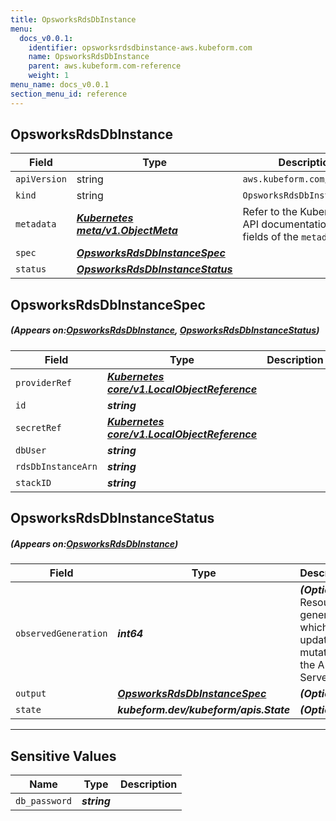 ```yaml
---
title: OpsworksRdsDbInstance
menu:
  docs_v0.0.1:
    identifier: opsworksrdsdbinstance-aws.kubeform.com
    name: OpsworksRdsDbInstance
    parent: aws.kubeform.com-reference
    weight: 1
menu_name: docs_v0.0.1
section_menu_id: reference
---
```


## OpsworksRdsDbInstance
| Field | Type | Description |
| ------ | ----- | ----------- |
| `apiVersion` | string | `aws.kubeform.com/v1alpha1` |
|    `kind` | string | `OpsworksRdsDbInstance` |
| `metadata` | ***[Kubernetes meta/v1.ObjectMeta](https://kubernetes.io/docs/reference/generated/kubernetes-api/v1.13/#objectmeta-v1-meta)***|Refer to the Kubernetes API documentation for the fields of the `metadata` field.|
| `spec` | ***[OpsworksRdsDbInstanceSpec](#OpsworksRdsDbInstanceSpec)***||
| `status` | ***[OpsworksRdsDbInstanceStatus](#OpsworksRdsDbInstanceStatus)***||
## OpsworksRdsDbInstanceSpec
##### (Appears on:[OpsworksRdsDbInstance](#OpsworksRdsDbInstance), [OpsworksRdsDbInstanceStatus](#OpsworksRdsDbInstanceStatus))
| Field | Type | Description |
| ------ | ----- | ----------- |
| `providerRef` | ***[Kubernetes core/v1.LocalObjectReference](https://kubernetes.io/docs/reference/generated/kubernetes-api/v1.13/#localobjectreference-v1-core)***||
| `id` | ***string***||
| `secretRef` | ***[Kubernetes core/v1.LocalObjectReference](https://kubernetes.io/docs/reference/generated/kubernetes-api/v1.13/#localobjectreference-v1-core)***||
| `dbUser` | ***string***||
| `rdsDbInstanceArn` | ***string***||
| `stackID` | ***string***||
## OpsworksRdsDbInstanceStatus
##### (Appears on:[OpsworksRdsDbInstance](#OpsworksRdsDbInstance))
| Field | Type | Description |
| ------ | ----- | ----------- |
| `observedGeneration` | ***int64***| ***(Optional)*** Resource generation, which is updated on mutation by the API Server.|
| `output` | ***[OpsworksRdsDbInstanceSpec](#OpsworksRdsDbInstanceSpec)***| ***(Optional)*** |
| `state` | ***kubeform.dev/kubeform/apis.State***| ***(Optional)*** |
---
## Sensitive Values
| Name | Type | Description |
|------|------|-------------|
| `db_password` | ***string*** ||
